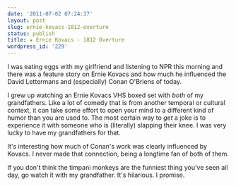 ```yaml
---
date: '2011-07-02 07:24:37'
layout: post
slug: ernie-kovacs-1812-overture
status: publish
title: ★ Ernie Kovacs - 1812 Overture
wordpress_id: '229'
---
```


I was eating eggs with my girlfriend  and listening to NPR this morning and there was a feature story on Ernie Kovacs and how much he influenced the David Lettermans and (especially) Conan O'Briens of today.

I grew up watching an Ernie Kovacs VHS boxed set with *both* of my grandfathers. Like a lot of comedy that is from another temporal or cultural context, it can take some effort to open your mind to a different kind of humor than you are used to. The most certain way to *get* a joke is to experience it with someone who is (literally) slapping their knee. I was very lucky to have my grandfathers for that.

It's interesting how much of Conan's work was clearly influenced by Kovacs. I never made that connection, being a longtime fan of both of them.

If you don't think the timpani monkeys are the funniest thing you've seen all day, go watch it with my grandfather. It's hilarious. I promise.
